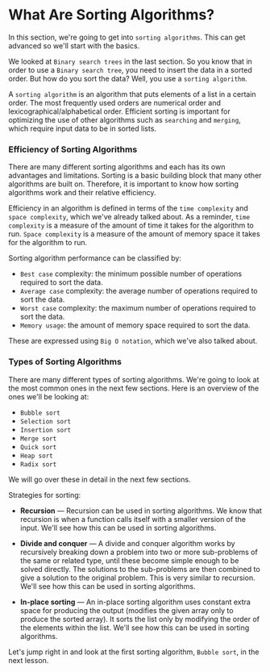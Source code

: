 # What Are Sorting Algorithms?

In this section, we're going to get into `sorting algorithms`. This can get advanced so we'll start with the basics.

We looked at `Binary search trees` in the last section. So you know that in order to use a `Binary search tree`, you need to insert the data in a sorted order. But how do you sort the data? Well, you use a `sorting algorithm`.

A `sorting algorithm` is an algorithm that puts elements of a list in a certain order. The most frequently used orders are numerical order and lexicographical/alphabetical order. Efficient sorting is important for optimizing the use of other algorithms such as `searching` and `merging`, which require input data to be in sorted lists.

### Efficiency of Sorting Algorithms

There are many different sorting algorithms and each has its own advantages and limitations. Sorting is a basic building block that many other algorithms are built on. Therefore, it is important to know how sorting algorithms work and their relative efficiency.

Efficiency in an algorithm is defined in terms of the `time complexity` and `space complexity`, which we've already talked about. As a reminder, `time complexity` is a measure of the amount of time it takes for the algorithm to run. `Space complexity` is a measure of the amount of memory space it takes for the algorithm to run.

Sorting algorithm performance can be classified by:

- `Best case` complexity: the minimum possible number of operations required to sort the data.
- `Average case` complexity: the average number of operations required to sort the data.
- `Worst case` complexity: the maximum number of operations required to sort the data.
- `Memory usage`: the amount of memory space required to sort the data.

These are expressed using `Big O notation`, which we've also talked about.

### Types of Sorting Algorithms

There are many different types of sorting algorithms. We're going to look at the most common ones in the next few sections. Here is an overview of the ones we'll be looking at:

- `Bubble sort`
- `Selection sort`
- `Insertion sort`
- `Merge sort`
- `Quick sort`
- `Heap sort`
- `Radix sort`

We will go over these in detail in the next few sections.

Strategies for sorting:

- **Recursion** — Recursion can be used in sorting algorithms. We know that recursion is when a function calls itself with a smaller version of the input. We'll see how this can be used in sorting algorithms.

- **Divide and conquer** — A divide and conquer algorithm works by recursively breaking down a problem into two or more sub-problems of the same or related type, until these become simple enough to be solved directly. The solutions to the sub-problems are then combined to give a solution to the original problem. This is very similar to recursion. We'll see how this can be used in sorting algorithms.

- **In-place sorting** — An in-place sorting algorithm uses constant extra space for producing the output (modifies the given array only to produce the sorted array). It sorts the list only by modifying the order of the elements within the list. We'll see how this can be used in sorting algorithms.

Let's jump right in and look at the first sorting algorithm, `Bubble sort`, in the next lesson.
